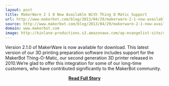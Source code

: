 ```yaml
---
layout: post
title: MakerWare 2 1 0 Now Available With Thing O Matic Support
url: http://www.makerbot.com/blog/2013/04/29/makerware-2-1-now-available-with-thing-o-matic-support/
source: http://www.makerbot.com/blog/2013/04/29/makerware-2-1-now-available-with-thing-o-matic-support/
domain: www.makerbot.com
image: http://kinlane-productions.s3.amazonaws.com/ap-evangelist-site/curated/screenshots/8169_www_makerbot_com.png
---
```


<p>Version 2.1.0 of MakerWare is now available for download. This latest version of our 3D printing preparation software includes support for the MakerBot Thing-O-Matic, our second generation 3D printer released in 2010.We’re glad to offer this integration for some of our long-time customers, who have contributed significantly to the MakerBot community.</p>
<center><p><a href="http://www.makerbot.com/blog/2013/04/29/makerware-2-1-now-available-with-thing-o-matic-support/" style='padding:25px; font-sze:18px; font-weight: bold;'>Read Full Story</a></p></center>

